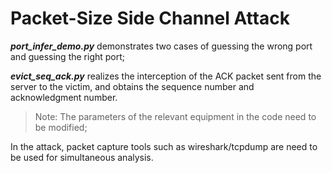 # Packet-Size Side Channel Attack

***port_infer_demo.py*** demonstrates two cases of guessing the wrong port and guessing the right port;

***evict_seq_ack.py*** realizes the interception of the ACK packet sent from the server to the victim, and obtains the sequence number and acknowledgment number.

> Note: The parameters of the relevant equipment in the code need to be modified;

In the attack, packet capture tools such as wireshark/tcpdump are need to be used for simultaneous analysis.
